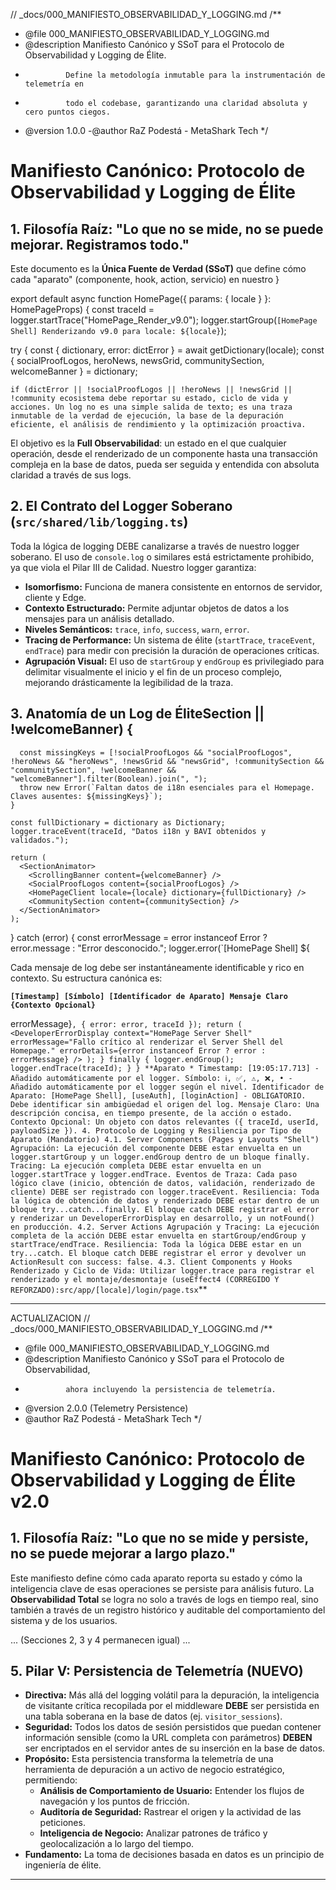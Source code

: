 // \_docs/000_MANIFIESTO_OBSERVABILIDAD_Y_LOGGING.md
/\*\*

- @file 000_MANIFIESTO_OBSERVABILIDAD_Y_LOGGING.md
- @description Manifiesto Canónico y SSoT para el Protocolo de Observabilidad y Logging de Élite.
-              Define la metodología inmutable para la instrumentación de telemetría en
-              todo el codebase, garantizando una claridad absoluta y cero puntos ciegos.
- @version 1.0.0
  -@author RaZ Podestá - MetaShark Tech
  \*/

# Manifiesto Canónico: Protocolo de Observabilidad y Logging de Élite

## 1. Filosofía Raíz: "Lo que no se mide, no se puede mejorar. Registramos todo."

Este documento es la **Única Fuente de Verdad (SSoT)** que define cómo cada "aparato" (componente, hook, action, servicio) en nuestro
}

export default async function HomePage({ params: { locale } }: HomePageProps) {
const traceId = logger.startTrace("HomePage_Render_v9.0");
logger.startGroup(`[HomePage Shell] Renderizando v9.0 para locale: ${locale}`);

try {
const { dictionary, error: dictError } = await getDictionary(locale);
const { socialProofLogos, heroNews, newsGrid, communitySection, welcomeBanner } = dictionary;

    if (dictError || !socialProofLogos || !heroNews || !newsGrid || !community ecosistema debe reportar su estado, ciclo de vida y acciones. Un log no es una simple salida de texto; es una traza inmutable de la verdad de ejecución, la base de la depuración eficiente, el análisis de rendimiento y la optimización proactiva.

El objetivo es la **Full Observabilidad**: un estado en el que cualquier operación, desde el renderizado de un componente hasta una transacción compleja en la base de datos, pueda ser seguida y entendida con absoluta claridad a través de sus logs.

## 2. El Contrato del Logger Soberano (`src/shared/lib/logging.ts`)

Toda la lógica de logging DEBE canalizarse a través de nuestro logger soberano. El uso de `console.log` o similares está estrictamente prohibido, ya que viola el Pilar III de Calidad. Nuestro logger garantiza:

- **Isomorfismo:** Funciona de manera consistente en entornos de servidor, cliente y Edge.
- **Contexto Estructurado:** Permite adjuntar objetos de datos a los mensajes para un análisis detallado.
- **Niveles Semánticos:** `trace`, `info`, `success`, `warn`, `error`.
- **Tracing de Performance:** Un sistema de élite (`startTrace`, `traceEvent`, `endTrace`) para medir con precisión la duración de operaciones críticas.
- **Agrupación Visual:** El uso de `startGroup` y `endGroup` es privilegiado para delimitar visualmente el inicio y el fin de un proceso complejo, mejorando drásticamente la legibilidad de la traza.

## 3. Anatomía de un Log de ÉliteSection || !welcomeBanner) {

      const missingKeys = [!socialProofLogos && "socialProofLogos", !heroNews && "heroNews", !newsGrid && "newsGrid", !communitySection && "communitySection", !welcomeBanner && "welcomeBanner"].filter(Boolean).join(", ");
      throw new Error(`Faltan datos de i18n esenciales para el Homepage. Claves ausentes: ${missingKeys}`);
    }

    const fullDictionary = dictionary as Dictionary;
    logger.traceEvent(traceId, "Datos i18n y BAVI obtenidos y validados.");

    return (
      <SectionAnimator>
        <ScrollingBanner content={welcomeBanner} />
        <SocialProofLogos content={socialProofLogos} />
        <HomePageClient locale={locale} dictionary={fullDictionary} />
        <CommunitySection content={communitySection} />
      </SectionAnimator>
    );

} catch (error) {
const errorMessage = error instanceof Error ? error.message : "Error desconocido.";
logger.error(`[HomePage Shell] ${

Cada mensaje de log debe ser instantáneamente identificable y rico en contexto. Su estructura canónica es:

**`[Timestamp] [Símbolo] [Identificador de Aparato] Mensaje Claro {Contexto Opcional}`**

errorMessage}`, { error: error, traceId });
    return (
      <DeveloperErrorDisplay
        context="HomePage Server Shell"
        errorMessage="Fallo crítico al renderizar el Server Shell del Homepage."
        errorDetails={error instanceof Error ? error : errorMessage}
      />
    );
  } finally {
    logger.endGroup();
    logger.endTrace(traceId);
  }
}
**Aparato * Timestamp: [19:05:17.713] - Añadido automáticamente por el logger.
Símbolo: ℹ️, ✅, ⚠️, ❌, • - Añadido automáticamente por el logger según el nivel.
Identificador de Aparato: [HomePage Shell], [useAuth], [loginAction] - OBLIGATORIO. Debe identificar sin ambigüedad el origen del log.
Mensaje Claro: Una descripción concisa, en tiempo presente, de la acción o estado.
Contexto Opcional: Un objeto con datos relevantes ({ traceId, userId, payloadSize }).
4. Protocolo de Logging y Resiliencia por Tipo de Aparato (Mandatorio)
4.1. Server Components (Pages y Layouts "Shell")
Agrupación: La ejecución del componente DEBE estar envuelta en un logger.startGroup y un logger.endGroup dentro de un bloque finally.
Tracing: La ejecución completa DEBE estar envuelta en un logger.startTrace y logger.endTrace.
Eventos de Traza: Cada paso lógico clave (inicio, obtención de datos, validación, renderizado de cliente) DEBE ser registrado con logger.traceEvent.
Resiliencia: Toda la lógica de obtención de datos y renderizado DEBE estar dentro de un bloque try...catch...finally. El bloque catch DEBE registrar el error y renderizar un DeveloperErrorDisplay en desarrollo, y un notFound() en producción.
4.2. Server Actions
Agrupación y Tracing: La ejecución completa de la acción DEBE estar envuelta en startGroup/endGroup y startTrace/endTrace.
Resiliencia: Toda la lógica DEBE estar en un try...catch. El bloque catch DEBE registrar el error y devolver un ActionResult con success: false.
4.3. Client Components y Hooks
Renderizado y Ciclo de Vida: Utilizar logger.trace para registrar el renderizado y el montaje/desmontaje (useEffect4 (CORREGIDO Y REFORZADO):src/app/[locale]/login/page.tsx`\*\*

---

ACTUALIZACION
// \_docs/000_MANIFIESTO_OBSERVABILIDAD_Y_LOGGING.md
/\*\*

- @file 000_MANIFIESTO_OBSERVABILIDAD_Y_LOGGING.md
- @description Manifiesto Canónico y SSoT para el Protocolo de Observabilidad,
-              ahora incluyendo la persistencia de telemetría.
- @version 2.0.0 (Telemetry Persistence)
- @author RaZ Podestá - MetaShark Tech
  \*/

# Manifiesto Canónico: Protocolo de Observabilidad y Logging de Élite v2.0

## 1. Filosofía Raíz: "Lo que no se mide y persiste, no se puede mejorar a largo plazo."

Este manifiesto define cómo cada aparato reporta su estado y cómo la inteligencia clave de esas operaciones se persiste para análisis futuro. La **Observabilidad Total** se logra no solo a través de logs en tiempo real, sino también a través de un registro histórico y auditable del comportamiento del sistema y de los usuarios.

... (Secciones 2, 3 y 4 permanecen igual) ...

## 5. Pilar V: Persistencia de Telemetría (NUEVO)

- **Directiva:** Más allá del logging volátil para la depuración, la inteligencia de visitante crítica recopilada por el middleware **DEBE** ser persistida en una tabla soberana en la base de datos (ej. `visitor_sessions`).
- **Seguridad:** Todos los datos de sesión persistidos que puedan contener información sensible (como la URL completa con parámetros) **DEBEN** ser encriptados en el servidor antes de su inserción en la base de datos.
- **Propósito:** Esta persistencia transforma la telemetría de una herramienta de depuración a un activo de negocio estratégico, permitiendo:
  - **Análisis de Comportamiento de Usuario:** Entender los flujos de navegación y los puntos de fricción.
  - **Auditoría de Seguridad:** Rastrear el origen y la actividad de las peticiones.
  - **Inteligencia de Negocio:** Analizar patrones de tráfico y geolocalización a lo largo del tiempo.
- **Fundamento:** La toma de decisiones basada en datos es un principio de ingeniería de élite.

---
